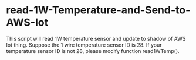 # read-1W-Temperature-and-Send-to-AWS-Iot
This script will read 1W temperature sensor and update to shadow of AWS Iot thing. Suppose the 1 wire temperature sensor ID is 28. If your temperature sensor ID is not 28, please modify function read1WTemp().
